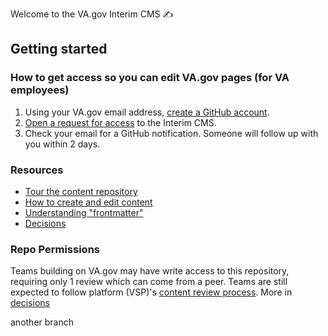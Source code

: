 Welcome to the VA.gov Interim CMS :writing_hand:

## Getting started

### How to get access so you can edit VA.gov pages (for VA employees)
1. Using your VA.gov email address, [create a GitHub account](https://github.com/join).
2. [Open a request for access](https://github.com/department-of-veterans-affairs/vagov-content/issues/new?title=Requesting+Access+to+Interim-CMS&assignee=ncksllvn&template=request-access.md) to the Interim CMS.
3. Check your email for a GitHub notification. Someone will follow up with you within 2 days.

### Resources
- [Tour the content repository](docs/index.md)
- [How to create and edit content](docs/how-to-edit-content.md)
- [Understanding "frontmatter"](docs/front-matter.md)
- [Decisions](docs/decisions.md)

### Repo Permissions
Teams building on VA.gov may have write access to this repository, requiring only 1 review which can come from a peer. Teams are still expected to follow platform (VSP)'s [content review process](https://github.com/department-of-veterans-affairs/va.gov-team/blob/master/platform/content/content-review-process.md). More in [decisions](docs/decisions.md)

another branch
